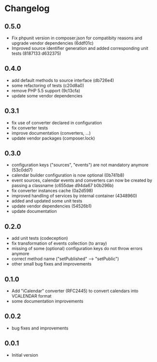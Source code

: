 # Changelog

## 0.5.0

 - Fix phpunit version in composer.json for compatibity reasons and upgrade vendor dependencies (6ddf01c)
 - Improved source identifier generation and added corresponding unit tests (8187133 d632375)

## 0.4.0

 - add default methods to source interface (db726e4)
 - some refactoring of tests (c20d8a0)
 - remove PHP 5.5 support (9c13cfa)
 - update some vendor dependencies

## 0.3.1

 - fix use of converter declared in configuration
 - fix converter tests
 - improve documentation (converters, ...)
 - update vendor packages (composer.lock)

## 0.3.0

 - configuration keys ("sources", "events") are not mandatory anymore (53c0dd7)
 - calendar builder configuration is now optional (0b741b8)
 - event sources, calendar events and converters can now be created by passing a classname (c655dae d94da67 b0b296b)
 - fix converter instances cache (0a2d598)
 - improved handling of services by internal container (4348960)
 - added and updated some unit tests
 - update vendor dependencies (54526b1)
 - update documentation

## 0.2.0

 - add unit tests (codeception)
 - fix transformation of events collection (to array)
 - missing of some (optional) configuration keys do not throw errors anymore
 - correct method name ("setPublished" --> "setPublic")
 - other small bug fixes and improvements

## 0.1.0

 - Add "iCalendar" converter (RFC2445) to convert calendars into VCALENDAR format
 - some documentation improvements

## 0.0.2

 - bug fixes and improvements

## 0.0.1

- Initial version

